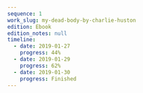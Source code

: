 ```yaml
---
sequence: 1
work_slug: my-dead-body-by-charlie-huston
edition: Ebook
edition_notes: null
timeline:
  - date: 2019-01-27
    progress: 44%
  - date: 2019-01-29
    progress: 62%
  - date: 2019-01-30
    progress: Finished
---
```

